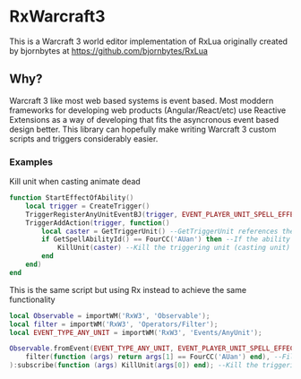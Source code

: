 # RxWarcraft3

This is a Warcraft 3 world editor implementation of RxLua originally created by bjornbytes at https://github.com/bjornbytes/RxLua

## Why?

Warcraft 3 like most web based systems is event based.  Most moddern frameworks for developing web products (Angular/React/etc) use Reactive Extensions as a way of developing that fits the asyncronous event based design better.  This library can hopefully make writing Warcraft 3 custom scripts and triggers considerably easier.

### Examples

Kill unit when casting animate dead

```Lua
function StartEffectOfAbility()
    local trigger = CreateTrigger()
    TriggerRegisterAnyUnitEventBJ(trigger, EVENT_PLAYER_UNIT_SPELL_EFFECT)
    TriggerAddAction(trigger, function()
        local caster = GetTriggerUnit() --GetTriggerUnit references the Triggering Unit
        if GetSpellAbilityId() == FourCC('AUan') then --If the ability being cast is equal to Animate Dead
            KillUnit(caster) --Kill the triggering unit (casting unit) to show that it worked
        end
    end)
end
```

This is the same script but using Rx instead to achieve the same functionality

```Lua
local Observable = importWM('RxW3', 'Observable');
local filter = importWM('RxW3', 'Operators/Filter');
local EVENT_TYPE_ANY_UNIT = importWM('RxW3', 'Events/AnyUnit');

Observable.fromEvent(EVENT_TYPE_ANY_UNIT, EVENT_PLAYER_UNIT_SPELL_EFFECT):pipe(
    filter(function (args) return args[1] == FourCC('AUan') end), --Filter for the animate dead ability (event args used to get spell ability id instead)
):subscribe(function (args) KillUnit(args[0]) end); --Kill the triggering unit (casting unit) to show it worked (event args used to get caster instead)
```